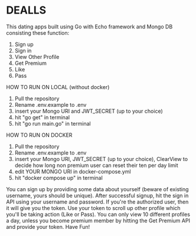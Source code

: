 # DEALLS

This dating apps built using Go with Echo framework and Mongo DB consisting these function:
1. Sign up
2. Sign in
3. View Other Profile
4. Get Premium
5. Like
6. Pass 

HOW TO RUN ON LOCAL (without docker)
  1. Pull the repository
  2. Rename .env.example to .env
  3. insert your Mongo URI and JWT_SECRET (up to your choice)
  4. hit "go get" in terminal
  5. hit "go run main.go" in terminal

HOW TO RUN ON DOCKER
  1. Pull the repository
  2. Rename .env.example to .env
  3. insert your Mongo URI, JWT_SECRET (up to your choice), ClearView to decide how long non premium user can reset their ten per day limit
  4. edit YOUR MONGO URI in docker-compose.yml
  5. hit "docker compose up" in terminal 


You can sign up by providing some data about yourself (beware of existing username, yours should be unique). After successful signup, hit the sign in API using your username and password.
If you're the authorized user, then it will give you the token. Use your token to scroll up other profile which you'll be taking action (Like or Pass). 
You can only view 10 different profiles a day, unless you become premium member by hitting the Get Premium API and provide your token. Have Fun!

